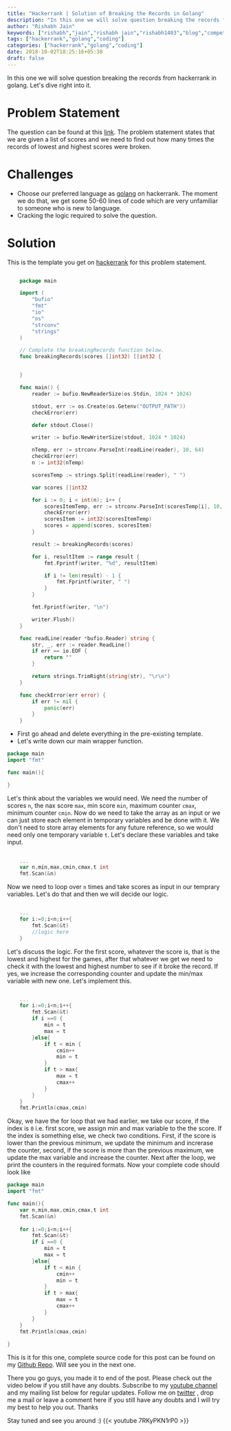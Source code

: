 ```yaml
---
title: "Hackerrank | Solution of Breaking the Records in Golang"
description: "In this one we will solve question breaking the records from hackerrank in golang. Let's dive right into it."
author: "Rishabh Jain"
keywords: ["rishabh","jain","rishabh jain","rishabh1403","blog","competitive","coding","programming","tech","technology","go","golang","hackerrank","breaking the records","solutions inj golang","hackerrank solutions"]
tags: ["hackerrank","golang","coding"]
categories: ["hackerrank","golang","coding"]
date: 2018-10-02T18:25:16+05:30
draft: false
---
```

In this one we will solve question breaking the records from hackerrank in golang. Let's dive right into it.
<!--more-->

# Problem Statement
The question can be found at this [link](https://www.hackerrank.com/challenges/breaking-best-and-worst-records/problem). The problem statement states that we are given a list of scores and we need to find out how many times the records of lowest and highest scores were broken.

# Challenges

* Choose our preferred language as [golang](https://golang.org/) on hackerrank. The moment we do that, we get some 50-60 lines of code which are very unfamiliar to someone who is new to language.
* Cracking the logic required to solve the question.

# Solution

This is the template you get on [hackerrank](https://www.hackerrank.com/) for this problem statement.

```go

    package main

    import (
        "bufio"
        "fmt"
        "io"
        "os"
        "strconv"
        "strings"
    )

    // Complete the breakingRecords function below.
    func breakingRecords(scores []int32) []int32 {


    }

    func main() {
        reader := bufio.NewReaderSize(os.Stdin, 1024 * 1024)

        stdout, err := os.Create(os.Getenv("OUTPUT_PATH"))
        checkError(err)

        defer stdout.Close()

        writer := bufio.NewWriterSize(stdout, 1024 * 1024)

        nTemp, err := strconv.ParseInt(readLine(reader), 10, 64)
        checkError(err)
        n := int32(nTemp)

        scoresTemp := strings.Split(readLine(reader), " ")

        var scores []int32

        for i := 0; i < int(n); i++ {
            scoresItemTemp, err := strconv.ParseInt(scoresTemp[i], 10, 64)
            checkError(err)
            scoresItem := int32(scoresItemTemp)
            scores = append(scores, scoresItem)
        }

        result := breakingRecords(scores)

        for i, resultItem := range result {
            fmt.Fprintf(writer, "%d", resultItem)

            if i != len(result) - 1 {
                fmt.Fprintf(writer, " ")
            }
        }

        fmt.Fprintf(writer, "\n")

        writer.Flush()
    }

    func readLine(reader *bufio.Reader) string {
        str, _, err := reader.ReadLine()
        if err == io.EOF {
            return ""
        }

        return strings.TrimRight(string(str), "\r\n")
    }

    func checkError(err error) {
        if err != nil {
            panic(err)
        }
    }

```
* First go ahead and delete everything in the pre-existing template.
* Let's write down our main wrapper function.

```go
package main
import "fmt"

func main(){

}
```
Let's think about the variables we would need. We need the number of scores `n`, the nax score `max`, min score `min`, maximum counter `cmax`, minimum counter `cmin`. Now do we need to take the array as an input or we can just store each element in temporary variables and be done with it. We don't need to store array elements for any future reference, so we would need only one temporary variable `t`. Let's declare these variables and take input.

```go
	
	...
	var n,min,max,cmin,cmax,t int
    fmt.Scan(&n)

```

Now we need to loop over `n` times and take scores as input in our temprary variables. Let's do that and then we will decide our logic.

```go

	...
	for i:=0;i<n;i++{
		fmt.Scan(&t)
		//logic here
	}

```

Let's discuss the logic. For the first score, whatever the score is, that is the lowest and highest for the games, after that whatever we get we need to check it with the lowest and highest number to see if it broke the record. If yes, we increase the corresponding counter and update the min/max variable with new one. Let's implement this.

```go

	...
    for i:=0;i<n;i++{
        fmt.Scan(&t)
        if i ==0 {
            min = t
            max = t
        }else{
            if t < min {
                cmin++
                min = t
            }
            if t > max{
                max = t
                cmax++
            }
        }
    }
    fmt.Println(cmax,cmin)

```

Okay, we have the for loop that we had earlier, we take our score, if the index is `0` i.e. first score, we assign min and max variable to the the score. If the index is something else, we check two conditions. First, if the score is lower than the previous minimum, we update the minimum and increrase the counter, second, if the score is more than the previous maximum, we update the max variable and increase the counter. Next after the loop, we print the counters in the required formats. Now your complete code should look like

```go
package main
import "fmt"

func main(){
    var n,min,max,cmin,cmax,t int
    fmt.Scan(&n)
    
    for i:=0;i<n;i++{
        fmt.Scan(&t)
        if i ==0 {
            min = t
            max = t
        }else{
            if t < min {
                cmin++
                min = t
            }
            if t > max{
                max = t
                cmax++
            }
        }
    }
    fmt.Println(cmax,cmin)
    
}

```

This is it for this one, complete source code for this post can be found on my [Github Repo](https://github.com/rishabh1403/hackerrank-golang-solutions/blob/master/practice/algorithms/implementation/breaking-the-records.go). Will see you in the next one.

There you go guys, you made it to end of the post. Please check out the video below if you still have any doubts. Subscribe to my [youtube channel](https://www.youtube.com/channel/UC4syrEYE9_fzeVBajZIyHlA) and my mailing list below for regular updates. Follow me on [twitter](https://www.twitter.com/rishabhjain1403) , drop me a mail or leave a comment here if you still have any doubts and I will try my best to help you out. Thanks

Stay tuned and see you around :)
{{< youtube 7RKyPKN1rP0 >}}  
